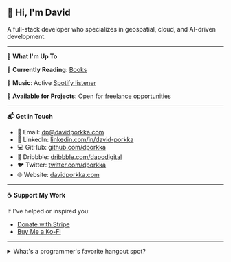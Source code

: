 ## 👋 Hi, I'm David

A full-stack developer who specializes in geospatial, cloud, and AI-driven development.

---

**🔭 What I'm Up To**

**🔹 Currently Reading**:
[Books](https://www.davidporkka.com/books) 

**🔹 Music**:
Active [Spotify listener](https://open.spotify.com/user/wilhelm_lavender?si=cdc81a4db6d44620&nd=1&dlsi=b96f280269ee47ab)

**🔹 Available for Projects**:
Open for [freelance opportunities](https://davidporkka.com/#contact)

---

**📬 Get in Touch**

* 💌 Email: [dp@davidporkka.com](mailto:dp@davidporkka.com)
* 🔗 LinkedIn: [linkedin.com/in/david-porkka](https://www.linkedin.com/in/david-porkka/)
* 💻 GitHub: [github.com/dporkka](https://github.com/dporkka)
* 🎨 Dribbble: [dribbble.com/dapodigital](https://dribbble.com/dapodigital)
* 🐦 Twitter: [twitter.com/dporkka](https://twitter.com/dporkka)
* 🌐 Website: [davidporkka.com](https://davidporkka.com)

---

**☕ Support My Work**

If I've helped or inspired you:
* [Donate with Stripe](https://buy.stripe.com/cN26oM84c2oT772dQX)
* [Buy Me a Ko-Fi](https://ko-fi.com/S6S7YJ9T1)

---

<details>
<summary>What's a programmer's favorite hangout spot?</summary>
<p><strong>Foo Bar</strong> 😄</p>
</details>

